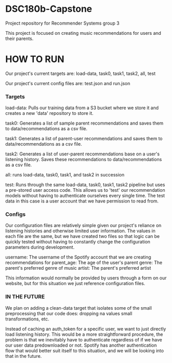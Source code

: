 # DSC180b-Capstone

Project repository for Recommender Systems group 3

This project is focused on creating music recommendations for users and their parents.

# HOW TO RUN

Our project's current targets are: load-data, task0, task1, task2, all, test

Our project's current config files are: test.json and run.json

### Targets

load-data: Pulls our training data from a S3 bucket where we store it and creates a new 'data'
repository to store it.

task0: Generates a list of sample parent recommendations and saves them to data/recommendations as a csv file.

task1: Generates a list of parent-user recommendations and saves them to data/recommendations as a csv file.

task2: Generates a list of user-parent recommendations base on a user's listening history. Saves
these recommendations to data/recommendations as a csv file.

all: runs load-data, task0, task1, and task2 in succession

test: Runs through the same load-data, task0, task1, task2 pipeline but uses a pre-stored user access code.
This allows us to 'test' our recommendation models without having to authenticate ourselves every
single time. The test data in this case is a user account that we have permission to read from.

### Configs

Our configuration files are relatively simple given our project's reliance on listening histories and
otherwise limited user information. The values in each file are the same, but we have created two files
so that logic can be quickly tested without having to constantly change the configuration parameters during
development.

username: The username of the Spotify account that we are creating recommendations for
parent_age: The age of the user's parent
genre: The parent's preferred genre of music
artist: The parent's preferred artist

This information would normally be provided by users through a form on our website, but for this situation
we just reference configuration files.


### IN THE FUTURE

We plan on adding a clean-data target that isolates some of the small preprocessing that our code does: dropping na values
small transformations, etc.

Instead of caching an auth_token for a specific user, we want to just directly load listening history. This would be a more
straightforward procedure, the problem is that we inevitably have to authenticate regardless of if we have our user data predownloaded or not. Spotify has another authentication flow that would better suit itself to this situation, and we will be looking into that in the future.


